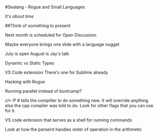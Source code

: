 #Sealang - Rogue and Small Languages

_It's about time_

##Think of something to present

Next month is scheduled for Open Discussion

Maybe everyone brings one slide with a language nugget

July is open
August is Jay's talk

Dynamic vs Static Types

VS Code extension
There's one for Sublime already

Hacking with Rogue

Running parallel instead of bootcamp?


_cl_=-P  # tells the compitler to do something new. It will override anything else the cpp compiler was told to do. Look for other flags that you can use for it.

VS code extension that serves as a shell for running commands

Look at how the parseint handles order of operation in the arithmetic

